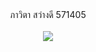 <html> 
<head> 
</head> 
<body> 
<CENTER> ภาวิตา สว่างดี 571405 <CENTER> <br> 
<img border="0" src="http://www.mx7.com/i/141/i9hJcY.jpg" /></a></img>
</body> 
</html>
